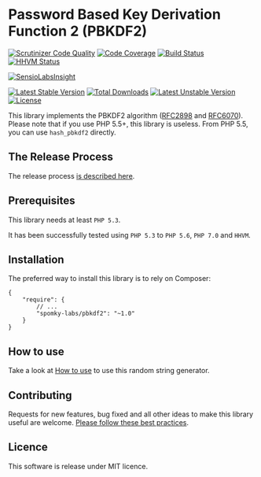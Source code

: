 Password Based Key Derivation Function 2 (PBKDF2)
=================================================

[![Scrutinizer Code Quality](https://scrutinizer-ci.com/g/Spomky-Labs/pbkdf2/badges/quality-score.png?b=master)](https://scrutinizer-ci.com/g/Spomky-Labs/pbkdf2/?branch=master)
[![Code Coverage](https://scrutinizer-ci.com/g/Spomky-Labs/pbkdf2/badges/coverage.png?b=master)](https://scrutinizer-ci.com/g/Spomky-Labs/pbkdf2/?branch=master)
[![Build Status](https://scrutinizer-ci.com/g/Spomky-Labs/pbkdf2/badges/build.png?b=master)](https://scrutinizer-ci.com/g/Spomky-Labs/pbkdf2/build-status/master)
[![HHVM Status](http://hhvm.h4cc.de/badge/Spomky-Labs/pbkdf2.png)](http://hhvm.h4cc.de/package/Spomky-Labs/pbkdf2)

[![SensioLabsInsight](https://insight.sensiolabs.com/projects/a8991b9b-ac35-402f-a3cc-21c89787f840/big.png)](https://insight.sensiolabs.com/projects/a8991b9b-ac35-402f-a3cc-21c89787f840)

[![Latest Stable Version](https://poser.pugx.org/Spomky-Labs/pbkdf2/v/stable.png)](https://packagist.org/packages/Spomky-Labs/pbkdf2) [![Total Downloads](https://poser.pugx.org/Spomky-Labs/pbkdf2/downloads.png)](https://packagist.org/packages/Spomky-Labs/pbkdf2) [![Latest Unstable Version](https://poser.pugx.org/Spomky-Labs/pbkdf2/v/unstable.png)](https://packagist.org/packages/Spomky-Labs/pbkdf2) [![License](https://poser.pugx.org/Spomky-Labs/pbkdf2/license.png)](https://packagist.org/packages/Spomky-Labs/pbkdf2)

This library implements the PBKDF2 algorithm ([RFC2898](http://www.ietf.org/rfc/rfc2898.txt) and [RFC6070](http://www.ietf.org/rfc/rfc6070.txt)).
Please note that if you use PHP 5.5+, this library is useless. From PHP 5.5, you can use `hash_pbkdf2` directly.

## The Release Process ##

The release process [is described here](doc/Release.md).

## Prerequisites ##

This library needs at least `PHP 5.3`.

It has been successfully tested using `PHP 5.3` to `PHP 5.6`, `PHP 7.0` and `HHVM`.

## Installation ##

The preferred way to install this library is to rely on Composer:

    {
        "require": {
            // ...
            "spomky-labs/pbkdf2": "~1.0"
        }
    }

## How to use ##

Take a look at [How to use](doc/Use.md) to use this random string generator.

## Contributing

Requests for new features, bug fixed and all other ideas to make this library useful are welcome. [Please follow these best practices](doc/Contributing.md).

## Licence

This software is release under MIT licence.
